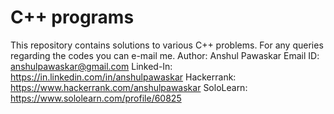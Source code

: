 # C++ programs
This repository contains solutions to various C++ problems. For any queries regarding the codes you can e-mail me.
Author: Anshul Pawaskar
Email ID: anshulpawaskar@gmail.com
Linked-In: https://in.linkedin.com/in/anshulpawaskar
Hackerrank: https://www.hackerrank.com/anshulpawaskar
SoloLearn: https://www.sololearn.com/profile/60825
